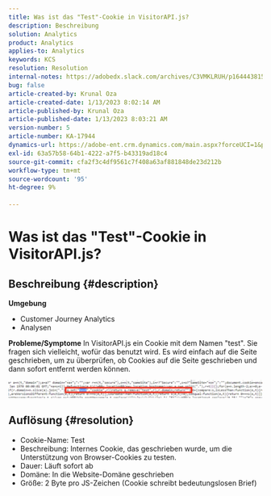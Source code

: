 ```yaml
---
title: Was ist das "Test"-Cookie in VisitorAPI.js?
description: Beschreibung
solution: Analytics
product: Analytics
applies-to: Analytics
keywords: KCS
resolution: Resolution
internal-notes: https://adobedx.slack.com/archives/C3VMKLRUH/p1644438152582239
bug: false
article-created-by: Krunal Oza
article-created-date: 1/13/2023 8:02:14 AM
article-published-by: Krunal Oza
article-published-date: 1/13/2023 8:03:21 AM
version-number: 5
article-number: KA-17944
dynamics-url: https://adobe-ent.crm.dynamics.com/main.aspx?forceUCI=1&pagetype=entityrecord&etn=knowledgearticle&id=0b407392-1893-ed11-aad1-6045bd006793
exl-id: 63a57b58-64b1-4222-a7f5-b43319ad18c4
source-git-commit: cfa2f3c4df9561c7f408a63af881848de23d212b
workflow-type: tm+mt
source-wordcount: '95'
ht-degree: 9%

---
```


# Was ist das &quot;Test&quot;-Cookie in VisitorAPI.js?

## Beschreibung {#description}

<b>Umgebung</b>
- Customer Journey Analytics
- Analysen



<b>Probleme/Symptome</b>
In VisitorAPI.js ein Cookie mit dem Namen &quot;test&quot;. Sie fragen sich vielleicht, wofür das benutzt wird. Es wird einfach auf die Seite geschrieben, um zu überprüfen, ob Cookies auf die Seite geschrieben und dann sofort entfernt werden können.

![](assets/___0c407392-1893-ed11-aad1-6045bd006793___.png)


## Auflösung {#resolution}


- Cookie-Name: Test
- Beschreibung: Internes Cookie, das geschrieben wurde, um die Unterstützung von Browser-Cookies zu testen.
- Dauer: Läuft sofort ab
- Domäne: In die Website-Domäne geschrieben
- Größe: 2 Byte pro JS-Zeichen (Cookie schreibt bedeutungslosen Brief)
